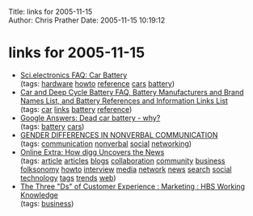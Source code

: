 Title: links for 2005-11-15  
Author: Chris Prather
Date: 2005-11-15 10:19:12

# links for 2005-11-15
<ul class="delicious">
	<li>
		<div class="delicious-link"><a href="http://www.repairfaq.org/ELE/F_Car_Battery.html">Sci.electronics FAQ: Car Battery</a></div>
		<div class="delicious-tags">(tags: <a href="http://del.icio.us/perigrin/hardware">hardware</a> <a href="http://del.icio.us/perigrin/howto">howto</a> <a href="http://del.icio.us/perigrin/reference">reference</a> <a href="http://del.icio.us/perigrin/cars">cars</a> <a href="http://del.icio.us/perigrin/battery">battery</a>)</div>
	</li>
	<li>
		<div class="delicious-link"><a href="http://www.uuhome.de/william.darden/">Car and Deep Cycle Battery FAQ, Battery Manufacturers and Brand Names List, and Battery References and Information Links List</a></div>
		<div class="delicious-tags">(tags: <a href="http://del.icio.us/perigrin/car">car</a> <a href="http://del.icio.us/perigrin/links">links</a> <a href="http://del.icio.us/perigrin/battery">battery</a> <a href="http://del.icio.us/perigrin/reference">reference</a>)</div>
	</li>
	<li>
		<div class="delicious-link"><a href="http://answers.google.com/answers/threadview?id=575473">Google Answers: Dead car battery - why?</a></div>
		<div class="delicious-tags">(tags: <a href="http://del.icio.us/perigrin/battery">battery</a> <a href="http://del.icio.us/perigrin/cars">cars</a>)</div>
	</li>
	<li>
		<div class="delicious-link"><a href="http://www.colostate.edu/Depts/Speech/rccs/theory20.htm">GENDER DIFFERENCES IN NONVERBAL COMMUNICATION</a></div>
		<div class="delicious-tags">(tags: <a href="http://del.icio.us/perigrin/communication">communication</a> <a href="http://del.icio.us/perigrin/nonverbal">nonverbal</a> <a href="http://del.icio.us/perigrin/social">social</a> <a href="http://del.icio.us/perigrin/networking">networking</a>)</div>
	</li>
	<li>
		<div class="delicious-link"><a href="http://www.businessweek.com/magazine/content/05_47/b3960426.htm">Online Extra: How digg Uncovers the News</a></div>
		<div class="delicious-tags">(tags: <a href="http://del.icio.us/perigrin/article">article</a> <a href="http://del.icio.us/perigrin/articles">articles</a> <a href="http://del.icio.us/perigrin/blogs">blogs</a> <a href="http://del.icio.us/perigrin/collaboration">collaboration</a> <a href="http://del.icio.us/perigrin/community">community</a> <a href="http://del.icio.us/perigrin/business">business</a> <a href="http://del.icio.us/perigrin/folksonomy">folksonomy</a> <a href="http://del.icio.us/perigrin/howto">howto</a> <a href="http://del.icio.us/perigrin/interview">interview</a> <a href="http://del.icio.us/perigrin/media">media</a> <a href="http://del.icio.us/perigrin/network">network</a> <a href="http://del.icio.us/perigrin/news">news</a> <a href="http://del.icio.us/perigrin/search">search</a> <a href="http://del.icio.us/perigrin/social">social</a> <a href="http://del.icio.us/perigrin/technology">technology</a> <a href="http://del.icio.us/perigrin/tags">tags</a> <a href="http://del.icio.us/perigrin/trends">trends</a> <a href="http://del.icio.us/perigrin/web">web</a>)</div>
	</li>
	<li>
		<div class="delicious-link"><a href="http://hbswk.hbs.edu/item.jhtml?id=5075&t=marketing">The Three "Ds" of Customer Experience : Marketing : HBS Working Knowledge</a></div>
		<div class="delicious-tags">(tags: <a href="http://del.icio.us/perigrin/business">business</a>)</div>
	</li>
</ul>

